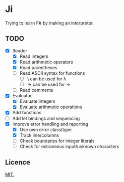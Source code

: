 # Ji

Trying to learn F# by making an interpreter.

## TODO

- [x] Reader
  - [x] Read integers
  - [x] Read arithmetic operators
  - [x] Read parentheses
  - [ ] Read ASCII syntax for functions
    - [ ] \ can be used for λ
    - [ ] -> can be used for →
  - [ ] Read comments
- [x] Evaluator
  - [x] Evaluate integers
  - [x] Evaluate arithmetic operations
- [x] Add functions
- [ ] Add let bindings and sequencing
- [x] Improve error handling and reporting
  - [x] Use own error class/type
  - [x] Track line/columns
  - [ ] Check boundaries for integer literals
  - [ ] Check for extraneous input/unknown characters

## Licence

[MIT.](LICENSE.txt)

